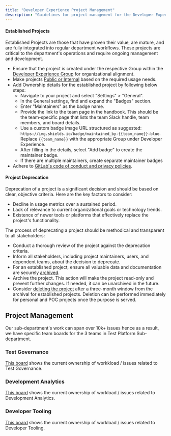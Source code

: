 ```yaml
---
title: "Developer Experience Project Management"
description: "Guidelines for project management for the Developer Experience Stage at GitLab"
---
```


#### Established Projects

Established Projects are those that have proven their value, are mature, and are fully integrated into regular department workflows. These projects are critical to the department's operations and require ongoing management and development.

- Ensure that the project is created under the respective Group within the [Developer Experience Group](https://gitlab.com/gitlab-org/dx) for organizational alignment.
- Make projects [Public or Internal](https://docs.gitlab.com/ee/user/public_access.html) based on the required usage needs.
- Add Ownership details for the established project by following below steps:
  - Navigate to your project and select "Settings" > "General".
  - In the General settings, find and expand the "Badges" section.
  - Enter "Maintainers" as the badge name.
  - Provide the link to the team page in the handbook. This should be the team-specific page that lists the team Slack handle, team members, and board details.
  - Use a custom badge image URL structured as suggested: `https://img.shields.io/badge/maintained_by-{{team_name}}-blue`. Replace `{{team_name}}` with the appropriate Group under Developer Experience.
  - After filling in the details, select "Add badge" to create the maintainer badge.
  - If there are multiple maintainers, create separate maintainer badges
- Adhere to [GitLab's code of conduct and privacy policies](https://about.gitlab.com/community/contribute/code-of-conduct/).

#### Project Deprecation

Deprecation of a project is a significant decision and should be based on clear, objective criteria. Here are the key factors to consider:

- Decline in usage metrics over a sustained period.
- Lack of relevance to current organizational goals or technology trends.
- Existence of newer tools or platforms that effectively replace the project's functionality.

The process of deprecating a project should be methodical and transparent to all stakeholders:

- Conduct a thorough review of the project against the deprecation criteria.
- Inform all stakeholders, including project maintainers, users, and dependent teams, about the decision to deprecate.
- For an established project, ensure all valuable data and documentation are securely [archived](https://docs.gitlab.com/ee/user/project/settings/migrate_projects.html#archive-a-project).
- Archive the project. This action will make the project read-only and prevent further changes. If needed, it can be unarchived in the future.
- Consider [deleting the project](https://docs.gitlab.com/ee/user/project/working_with_projects.html#delete-a-project) after a three-month window from the archival for established projects. Deletion can be performed immediately for personal and POC projects once the purpose is served.

## Project Management

Our sub-department's work can span over 10k+ issues hence as a result, we have specific team boards for the 3 teams in Test Platform Sub-department.

### Test Governance

[This board](https://gitlab.com/groups/gitlab-org/-/boards/7364900?label_name%5B%5D=Test%20Governance%20FY25-Q4) shows the current ownership of workkload / issues related to Test Governance.

### Development Analytics

[This board](https://gitlab.com/groups/gitlab-org/-/boards/8966549?label_name%5B%5D=group::development%20analytics) shows the current ownership of workload / issues related to Development Analytics.

### Developer Tooling

[This board](https://gitlab.com/groups/gitlab-org/-/boards/8974136?label_name%5B%5D=group::developer%20tooling) shows the current ownership of workload / issues related to Developer Tooling.
